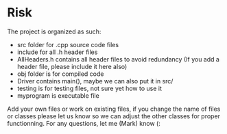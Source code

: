 # Risk
The project is organized as such:
- src folder for .cpp source code files
- include for all .h header files
- AllHeaders.h contains all header files to avoid redundancy (If you add a header file, please include it here also)
- obj folder is for compiled code
- Driver contains main(), maybe we can also put it in src/
- testing is for testing files, not sure yet how to use it
- myprogram is executable file

Add your own files or work on existing files, if you change the name of files or classes please let us know so we can adjust 
the other classes for proper functionning. For any questions, let me (Mark) know (:
